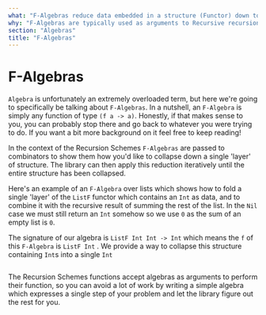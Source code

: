 ```yaml
---
what: "F-Algebras reduce data embedded in a structure (Functor) down to a single value"
why: "F-Algebras are typically used as arguments to Recursive recursion-schemes"
section: "Algebras"
title: "F-Algebras"
---
```


# F-Algebras

`Algebra` is unfortunately an extremely overloaded term, but here we're going
to specifically be talking about `F-Algebras`. In a nutshell, an `F-Algebra` is
simply any function of type `(f a -> a)`. Honestly, if that makes sense to you,
you can probably stop there and go back to whatever you were trying to do. 
If you want a bit more background on it feel free to keep reading!

In the context of the Recursion Schemes `F-Algebras` are passed to combinators to 
show them how you'd like to collapse down a single 'layer' of structure. The library
can then apply this reduction iteratively until the entire structure has been collapsed.

Here's an example of an `F-Algebra` over lists which shows how to fold a single
'layer' of the `ListF` functor which contains an `Int` as data, and to combine
it with the recursive result of summing the rest of the list. In the `Nil` case we must still
return an `Int` somehow so we use `0` as the sum of an empty list is `0`.

The signature of our algebra is `ListF Int Int -> Int` which means the `f` of
this `F-Algebra` is `ListF Int` . We provide a way to collapse this structure
containing `Int`s into a single `Int`

```{.haskell include=articles/src/Examples/Algebra/FAlgebra.hs snippet=list-sum-algebra}
```

The Recursion Schemes functions accept algebras as arguments to perform their
function, so you can avoid a lot of work by writing a simple algebra which
expresses a single step of your problem and let the library figure out the rest
for you.

